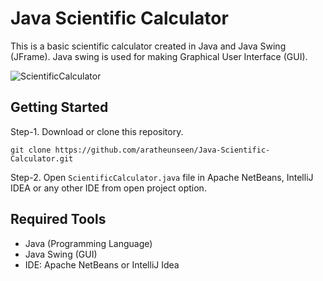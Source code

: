 # Java Scientific Calculator

This is a basic scientific calculator created in Java and Java Swing (JFrame). Java swing is used for making Graphical User Interface (GUI).

![ScientificCalculator](https://user-images.githubusercontent.com/62181222/92826072-18af5380-f3f2-11ea-85ad-0e24ea4a34a8.png)

## Getting Started

 Step-1. Download or clone this repository.

    git clone https://github.com/aratheunseen/Java-Scientific-Calculator.git

 Step-2. Open `ScientificCalculator.java` file in Apache NetBeans, IntelliJ IDEA or any other IDE from open project option.

## Required Tools
- Java (Programming Language)
- Java Swing (GUI)
- IDE: Apache NetBeans or IntelliJ Idea
